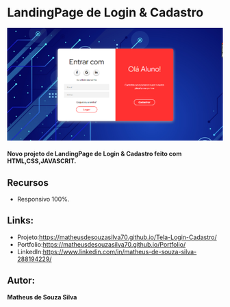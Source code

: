 # LandingPage de Login & Cadastro
![README.md](https://github.com/MatheusdeSouzaSilva70/Tela-Login-Cadastro/blob/main/img/img%20do%20projeto.png)

#### Novo projeto de LandingPage de Login & Cadastro feito com HTML,CSS,JAVASCRIT.

## Recursos
- Responsivo 100%.

## Links:
- Projeto:https://matheusdesouzasilva70.github.io/Tela-Login-Cadastro/
- Portfolio:https://matheusdesouzasilva70.github.io/Portfolio/
- LinkedIn:https://www.linkedin.com/in/matheus-de-souza-silva-288194229/

## Autor:
**Matheus de Souza Silva**
